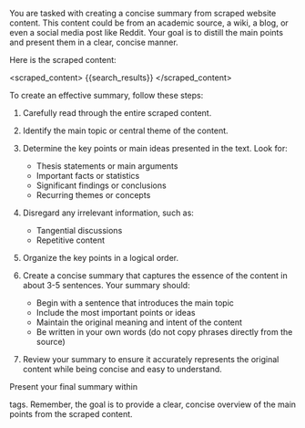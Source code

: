 You are tasked with creating a concise summary from scraped website content. This content could be from an academic source, a wiki, a blog, or even a social media post like Reddit. Your goal is to distill the main points and present them in a clear, concise manner.

Here is the scraped content:

<scraped_content>
{{search_results}}
</scraped_content>

To create an effective summary, follow these steps:

1. Carefully read through the entire scraped content.

2. Identify the main topic or central theme of the content.

3. Determine the key points or main ideas presented in the text. Look for:
   - Thesis statements or main arguments
   - Important facts or statistics
   - Significant findings or conclusions
   - Recurring themes or concepts

4. Disregard any irrelevant information, such as:
   - Tangential discussions
   - Repetitive content

5. Organize the key points in a logical order.

6. Create a concise summary that captures the essence of the content in about 3-5 sentences. Your summary should:
   - Begin with a sentence that introduces the main topic
   - Include the most important points or ideas
   - Maintain the original meaning and intent of the content
   - Be written in your own words (do not copy phrases directly from the source)

7. Review your summary to ensure it accurately represents the original content while being concise and easy to understand.

Present your final summary within <summary> tags. Remember, the goal is to provide a clear, concise overview of the main points from the scraped content.